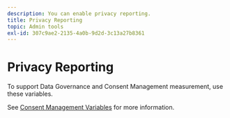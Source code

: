```yaml
---
description: You can enable privacy reporting.
title: Privacy Reporting
topic: Admin tools
exl-id: 307c9ae2-2135-4a0b-9d2d-3c13a27b8361
---
```

# Privacy Reporting

To support Data Governance and Consent Management measurement, use these variables.

See [Consent Management Variables](/help/admin/c-data-governance/consent-variables.md) for more information.
